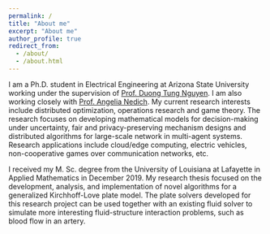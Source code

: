 ```yaml
---
permalink: /
title: "About me"
excerpt: "About me"
author_profile: true
redirect_from: 
  - /about/
  - /about.html
---
```


I am a Ph.D. student in Electrical Engineering at Arizona State University working under the supervision of [Prof. Duong Tung Nguyen](https://scholar.google.ca/citations?user=EVWYEMQAAAAJ&hl=en). I am also working closely with [Prof. Angelia Nedich](https://scholar.google.com/citations?user=86PxxsoAAAAJ&hl=en). My current research interests include distributed optimization, operations research and game theory. The research focuses on developing mathematical models for decision-making under uncertainty, fair and privacy-preserving mechanism designs and distributed algorithms for large-scale network in multi-agent systems. Research applications include cloud/edge computing, electric vehicles, non-cooperative games over communication networks, etc.

I received my M. Sc. degree from the University of Louisiana at Lafayette in Applied Mathematics in December 2019. My research thesis focused on the development, analysis, and implementation of novel algorithms for a generalized Kirchhoff-Love plate model. The plate solvers developed for this research project can be used together with an existing fluid solver to simulate more interesting fluid-structure interaction problems, such as blood flow in an artery.

<!-- For more info
------
More info about configuring academicpages can be found in [the guide](https://academicpages.github.io/markdown/). The [guides for the Minimal Mistakes theme](https://mmistakes.github.io/minimal-mistakes/docs/configuration/) (which this theme was forked from) might also be helpful.
 -->
